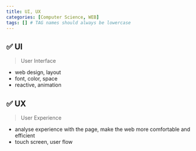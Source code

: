 ```yaml
---
title: UI, UX
categories: [Computer Science, WEB]
tags: [] # TAG names should always be lowercase
---
```


## ✅ UI

> User Interface

- web design, layout
- font, color, space
- reactive, animation

## ✅ UX

> User Experience

- analyse experience with the page, make the web more comfortable and efficient
- touch screen, user flow
